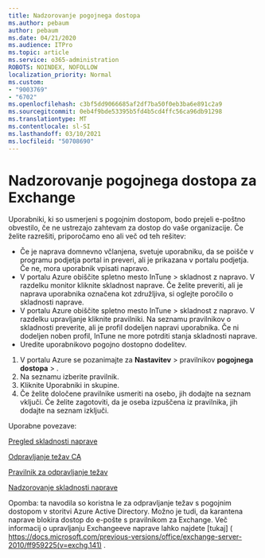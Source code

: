 ```yaml
---
title: Nadzorovanje pogojnega dostopa
ms.author: pebaum
author: pebaum
ms.date: 04/21/2020
ms.audience: ITPro
ms.topic: article
ms.service: o365-administration
ROBOTS: NOINDEX, NOFOLLOW
localization_priority: Normal
ms.custom:
- "9003769"
- "6702"
ms.openlocfilehash: c3bf5dd9066685af2df7ba50f0eb3ba6e891c2a9
ms.sourcegitcommit: 0eb4f9bde53395b5fd4b5cd4ffc56ca96db91298
ms.translationtype: MT
ms.contentlocale: sl-SI
ms.lasthandoff: 03/10/2021
ms.locfileid: "50708690"
---
```

# <a name="monitoring-conditional-access-for-exchange"></a>Nadzorovanje pogojnega dostopa za Exchange

Uporabniki, ki so usmerjeni s pogojnim dostopom, bodo prejeli e-poštno obvestilo, če ne ustrezajo zahtevam za dostop do vaše organizacije. Če želite razrešiti, priporočamo eno ali več od teh rešitev:

- Če je naprava domnevno včlanjena, svetuje uporabniku, da se poišče v programu podjetja portal in preveri, ali je prikazana v portalu podjetja. Če ne, mora uporabnik vpisati napravo.
- V portalu Azure obiščite spletno mesto InTune > skladnost z napravo. V razdelku monitor kliknite skladnost naprave. Če želite preveriti, ali je naprava uporabnika označena kot združljiva, si oglejte poročilo o skladnosti naprave.
- V portalu Azure obiščite spletno mesto InTune > skladnost z napravo. V razdelku upravljanje kliknite pravilniki. Na seznamu pravilnikov o skladnosti preverite, ali je profil dodeljen napravi uporabnika. Če ni dodeljen noben profil, InTune ne more potrditi stanja skladnosti naprave.
- Uredite uporabnikovo pogojno dostopno dodelitev.

1. V portalu Azure se pozanimajte za **Nastavitev**  >  pravilnikov **pogojnega dostopa**  >  .
2. Na seznamu izberite pravilnik.
3. Kliknite Uporabniki in skupine.
4. Če želite določene pravilnike usmeriti na osebo, jih dodajte na seznam vključi. Če želite zagotoviti, da je oseba izpuščena iz pravilnika, jih dodajte na seznam izključi.

Uporabne povezave:

[Pregled skladnosti naprave](https://docs.microsoft.com/intune/device-compliance-get-started)

[Odpravljanje težav CA](https://docs.microsoft.com/intune/troubleshoot-conditional-access)

[Pravilnik za odpravljanje težav](https://docs.microsoft.com/troubleshoot/mem/intune/troubleshoot-policies-in-microsoft-intune)

[Nadzorovanje skladnosti naprave](https://docs.microsoft.com/intune/compliance-policy-monitor)

Opomba: ta navodila so koristna le za odpravljanje težav s pogojnim dostopom v storitvi Azure Active Directory. Možno je tudi, da karantena naprave blokira dostop do e-pošte s pravilnikom za Exchange. Več informacij o upravljanju Exchangeeve naprave lahko najdete [tukaj] ( https://docs.microsoft.com/previous-versions/office/exchange-server-2010/ff959225(v=exchg.141) .
